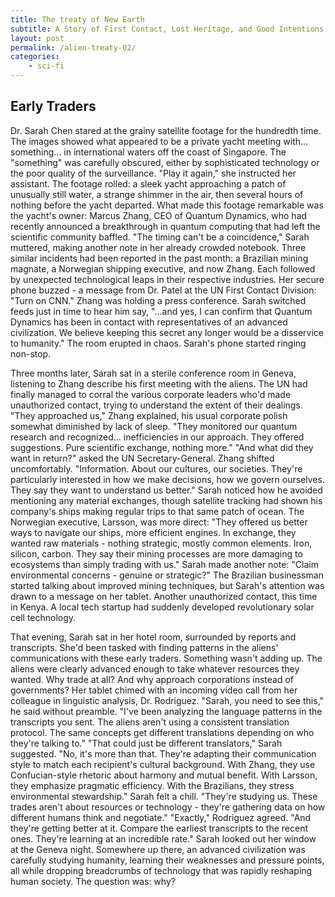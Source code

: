 ```yaml
---
title: The treaty of New Earth
subtitle: A Story of First Contact, Lost Heritage, and Good Intentions
layout: post
permalink: /alien-treaty-02/
categories:
    - sci-fi
---
```


## Early Traders

Dr. Sarah Chen stared at the grainy satellite footage for the hundredth time. The images showed what appeared to be a private yacht meeting with... something... in international waters off the coast of Singapore. The "something" was carefully obscured, either by sophisticated technology or the poor quality of the surveillance.
"Play it again," she instructed her assistant. The footage rolled: a sleek yacht approaching a patch of unusually still water, a strange shimmer in the air, then several hours of nothing before the yacht departed. What made this footage remarkable was the yacht's owner: Marcus Zhang, CEO of Quantum Dynamics, who had recently announced a breakthrough in quantum computing that had left the scientific community baffled.
"The timing can't be a coincidence," Sarah muttered, making another note in her already crowded notebook. Three similar incidents had been reported in the past month: a Brazilian mining magnate, a Norwegian shipping executive, and now Zhang. Each followed by unexpected technological leaps in their respective industries.
Her secure phone buzzed - a message from Dr. Patel at the UN First Contact Division: "Turn on CNN."
Zhang was holding a press conference. Sarah switched feeds just in time to hear him say, "...and yes, I can confirm that Quantum Dynamics has been in contact with representatives of an advanced civilization. We believe keeping this secret any longer would be a disservice to humanity."
The room erupted in chaos. Sarah's phone started ringing non-stop.

Three months later, Sarah sat in a sterile conference room in Geneva, listening to Zhang describe his first meeting with the aliens. The UN had finally managed to corral the various corporate leaders who'd made unauthorized contact, trying to understand the extent of their dealings.
"They approached us," Zhang explained, his usual corporate polish somewhat diminished by lack of sleep. "They monitored our quantum research and recognized... inefficiencies in our approach. They offered suggestions. Pure scientific exchange, nothing more."
"And what did they want in return?" asked the UN Secretary-General.
Zhang shifted uncomfortably. "Information. About our cultures, our societies. They're particularly interested in how we make decisions, how we govern ourselves. They say they want to understand us better."
Sarah noticed how he avoided mentioning any material exchanges, though satellite tracking had shown his company's ships making regular trips to that same patch of ocean.
The Norwegian executive, Larsson, was more direct: "They offered us better ways to navigate our ships, more efficient engines. In exchange, they wanted raw materials - nothing strategic, mostly common elements. Iron, silicon, carbon. They say their mining processes are more damaging to ecosystems than simply trading with us."
Sarah made another note: "Claim environmental concerns - genuine or strategic?"
The Brazilian businessman started talking about improved mining techniques, but Sarah's attention was drawn to a message on her tablet. Another unauthorized contact, this time in Kenya. A local tech startup had suddenly developed revolutionary solar cell technology.

That evening, Sarah sat in her hotel room, surrounded by reports and transcripts. She'd been tasked with finding patterns in the aliens' communications with these early traders. Something wasn't adding up.
The aliens were clearly advanced enough to take whatever resources they wanted. Why trade at all? And why approach corporations instead of governments?
Her tablet chimed with an incoming video call from her colleague in linguistic analysis, Dr. Rodriguez.
"Sarah, you need to see this," he said without preamble. "I've been analyzing the language patterns in the transcripts you sent. The aliens aren't using a consistent translation protocol. The same concepts get different translations depending on who they're talking to."
"That could just be different translators," Sarah suggested.
"No, it's more than that. They're adapting their communication style to match each recipient's cultural background. With Zhang, they use Confucian-style rhetoric about harmony and mutual benefit. With Larsson, they emphasize pragmatic efficiency. With the Brazilians, they stress environmental stewardship."
Sarah felt a chill. "They're studying us. These trades aren't about resources or technology - they're gathering data on how different humans think and negotiate."
"Exactly," Rodriguez agreed. "And they're getting better at it. Compare the earliest transcripts to the recent ones. They're learning at an incredible rate."
Sarah looked out her window at the Geneva night. Somewhere up there, an advanced civilization was carefully studying humanity, learning their weaknesses and pressure points, all while dropping breadcrumbs of technology that was rapidly reshaping human society.
The question was: why?


<!-- want to add
humans trading things that were not theirs (oceans, mountains, deep earth / core, atmosphere, etc). and the aliens didnt care to look too closely.

aliens ripping off humans. paying very little. the aliens were trading tech that humans couldnt quite understand and were fooled into thinking was valuable.
 -->
